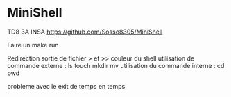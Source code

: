 # MiniShell
TD8 3A INSA
https://github.com/Sosso8305/MiniShell

Faire un make run 


Redirection  sortie de fichier  >  et >>
couleur du shell
utilisation de commande externe : ls touch mkdir mv
utilisation du commande interne : cd pwd


probleme avec le exit de temps en temps 

